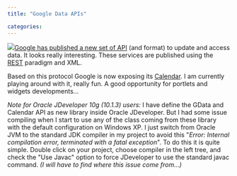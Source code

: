 ```yaml
---
title: "Google Data APIs"

categories:
---
```

![](http://www.google.com/logos/Logo*25wht.gif )[Google has published a new set of API](http://code.google.com/apis/gdata/overview.html) (and format) to update and access data. It looks really interesting. These services are published using the [REST](http://en.wikipedia.org/wiki/Representational*State*Transfer) paradigm and XML.

Based on this protocol Google is now exposing its [Calendar](http://code.google.com/apis/gdata/calendar.html). I am currently playing around with it, really fun. A good opportunity for portlets and widgets developments...

*Note for Oracle JDeveloper 10g (10.1.3) users:* I have define the GData and Calendar API as new library inside Oracle JDeveloper. But I had some issue compiling when I start to use any of the class coming from these library with the default configuration on Windows XP. I just switch from Oracle JVM to the standard JDK compiler in my project to avoid this "*Error: Internal compilation error, terminated with a fatal exception*".  To do this it is quite simple. Double click on your project, choose compiler in the left tree, and check the "Use Javac" option to force JDeveloper to use the standard javac command. *(I will have to find where this issue come from...)*
